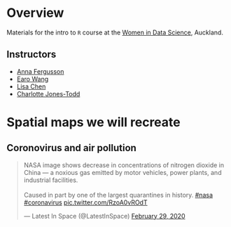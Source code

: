 # Overview

Materials for the intro to `R` course at the [Women in Data Science](https://nvite.com/universityofauckland/b7f9f), Auckland.

## Instructors

 + [Anna Fergusson](https://github.com/annafergusson)
 + [Earo Wang](https://github.com/earowang)
 + [Lisa Chen](https://unidirectory.auckland.ac.nz/profile/lisa-chen)
 + [Charlotte Jones-Todd](https://github.com/cmjt)


# Spatial maps we will recreate

## Coronovirus and air pollution

<blockquote class="twitter-tweet"><p lang="en" dir="ltr">NASA image shows decrease in concentrations of nitrogen dioxide in China — a noxious gas emitted by motor vehicles, power plants, and industrial facilities. <br><br>Caused in part by one of the largest quarantines in history. <a href="https://twitter.com/hashtag/nasa?src=hash&amp;ref_src=twsrc%5Etfw">#nasa</a> <a href="https://twitter.com/hashtag/coronavirus?src=hash&amp;ref_src=twsrc%5Etfw">#coronavirus</a> <a href="https://t.co/RzoA0vROdT">pic.twitter.com/RzoA0vROdT</a></p>&mdash; Latest In Space (@LatestInSpace) <a href="https://twitter.com/LatestInSpace/status/1233869231722311680?ref_src=twsrc%5Etfw">February 29, 2020</a></blockquote> <script async src="https://platform.twitter.com/widgets.js" charset="utf-8"></script>
